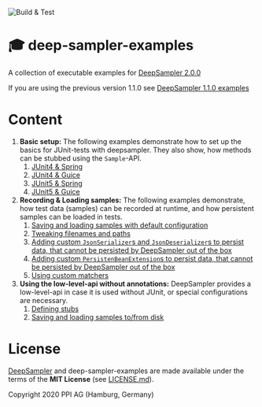 ![Build & Test](https://github.com/ppi-ag/deep-sampler-examples/workflows/Build%20&%20Test/badge.svg)
# 🎓 deep-sampler-examples
A collection of executable examples for [DeepSampler 2.0.0](https://github.com/ppi-ag/deep-sampler)

If you are using the previous version 1.1.0 see [DeepSampler 1.1.0 examples](https://github.com/ppi-ag/deep-sampler-examples/tree/main)

# Content
1. __Basic setup:__ The following examples demonstrate how to set up the basics for JUnit-tests with deepsampler. 
They also show, how methods can be stubbed using the `Sample`-API. 
   1. [JUnit4 & Spring](deepsampler-hello-world-spring-junit4/src/test/java/de/ppi/deepsampler/examples/helloworld)
   2. [JUnit4 & Guice](deepsampler-hello-world-guice-junit4/src/test/java/de/ppi/deepsampler/examples/helloworld)
   3. [JUnit5 & Spring](deepsampler-hello-world-spring-junit5/src/test/java/de/ppi/deepsampler/examples/helloworld)
   4. [JUnit5 & Guice](deepsampler-hello-world-guice-junit5/src/test/java/de/ppi/deepsampler/examples/helloworld)
2. __Recording & Loading samples:__ The following examples demonstrate, how test data (samples) can be recorded at
runtime, and how persistent samples can be loaded in tests. 
   1. [Saving and loading samples with default configuration](deepsampler-recorder-example/src/test/java/de/ppi/deepsampler/examples/recorder)
   2. [Tweaking filenames and paths](deepsampler-recorder-custom-paths/src/test/java/de/ppi/deepsampler/example/recorder/custom/path)
   3. [Adding custom `JsonSerializer`s and `JsonDeserializer`s to persist data, that cannot be persisted by DeepSampler 
   out of the box](deepsampler-recorder-json-serializer/src/test/java/recorder)
   4. [Adding custom `PersistenBeanExtension`s to persist data, that cannot be persisted by DeepSampler
      out of the box](deepsampler-recorder-bean-converter-extension/src/test/java/de/ppi/deepsampler/examples/recorder/beanconverter)
   5. [Using custom matchers](deepsampler-recorder-matchers/src/test/java/de/ppi/deepsampler/example/recorder/matchers)
3. __Using the low-level-api without annotations:__ DeepSampler provides a low-level-api in case it is used 
without JUnit, or special configurations are necessary.
   1. [Defining stubs](deepsampler-hello-world-guice-low-level-api/src/test/java/de/ppi/deepsampler/examples/helloworld)
   2. [Saving and loading samples to/from disk](deepsampler-recorder-low-level-api/src/test/java/de/ppi/deepsampler/example/recorder)

# License
[DeepSampler](https://github.com/ppi-ag/deep-sampler) and deep-sampler-examples are made available under the terms of the __MIT License__ (see [LICENSE.md](./LICENSE.md)).

Copyright 2020 PPI AG (Hamburg, Germany)
